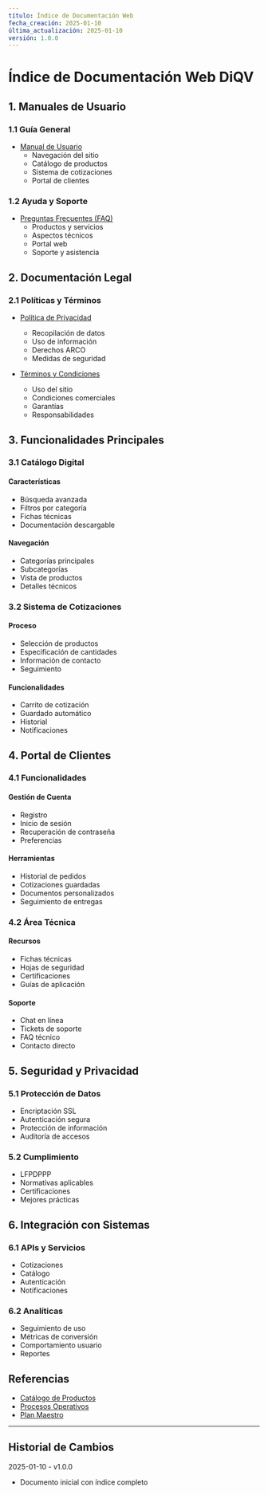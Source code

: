 ```yaml
---
título: Índice de Documentación Web
fecha_creación: 2025-01-10
última_actualización: 2025-01-10
versión: 1.0.0
---
```


# Índice de Documentación Web DiQV

## 1. Manuales de Usuario

### 1.1 Guía General
- [Manual de Usuario](01_manuales/01_guia_usuario.md)
  * Navegación del sitio
  * Catálogo de productos
  * Sistema de cotizaciones
  * Portal de clientes

### 1.2 Ayuda y Soporte
- [Preguntas Frecuentes (FAQ)](01_manuales/02_faq.md)
  * Productos y servicios
  * Aspectos técnicos
  * Portal web
  * Soporte y asistencia

## 2. Documentación Legal

### 2.1 Políticas y Términos
- [Política de Privacidad](02_legal/01_privacidad.md)
  * Recopilación de datos
  * Uso de información
  * Derechos ARCO
  * Medidas de seguridad

- [Términos y Condiciones](02_legal/02_terminos.md)
  * Uso del sitio
  * Condiciones comerciales
  * Garantías
  * Responsabilidades

## 3. Funcionalidades Principales

### 3.1 Catálogo Digital
#### Características
- Búsqueda avanzada
- Filtros por categoría
- Fichas técnicas
- Documentación descargable

#### Navegación
- Categorías principales
- Subcategorías
- Vista de productos
- Detalles técnicos

### 3.2 Sistema de Cotizaciones
#### Proceso
- Selección de productos
- Especificación de cantidades
- Información de contacto
- Seguimiento

#### Funcionalidades
- Carrito de cotización
- Guardado automático
- Historial
- Notificaciones

## 4. Portal de Clientes

### 4.1 Funcionalidades
#### Gestión de Cuenta
- Registro
- Inicio de sesión
- Recuperación de contraseña
- Preferencias

#### Herramientas
- Historial de pedidos
- Cotizaciones guardadas
- Documentos personalizados
- Seguimiento de entregas

### 4.2 Área Técnica
#### Recursos
- Fichas técnicas
- Hojas de seguridad
- Certificaciones
- Guías de aplicación

#### Soporte
- Chat en línea
- Tickets de soporte
- FAQ técnico
- Contacto directo

## 5. Seguridad y Privacidad

### 5.1 Protección de Datos
- Encriptación SSL
- Autenticación segura
- Protección de información
- Auditoría de accesos

### 5.2 Cumplimiento
- LFPDPPP
- Normativas aplicables
- Certificaciones
- Mejores prácticas

## 6. Integración con Sistemas

### 6.1 APIs y Servicios
- Cotizaciones
- Catálogo
- Autenticación
- Notificaciones

### 6.2 Analíticas
- Seguimiento de uso
- Métricas de conversión
- Comportamiento usuario
- Reportes

## Referencias
- [Catálogo de Productos](../03_tecnico/01_catalogo/01_lista_productos.md)
- [Procesos Operativos](../03_tecnico/03_procesos/00_indice_procesos.md)
- [Plan Maestro](../00_plan_maestro.md)

---
## Historial de Cambios
2025-01-10 - v1.0.0
- Documento inicial con índice completo